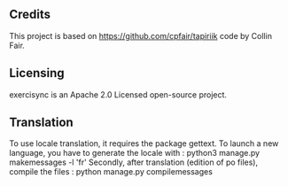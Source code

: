 ## Credits
This project is based on https://github.com/cpfair/tapiriik code by Collin Fair.

## Licensing
exercisync is an Apache 2.0 Licensed open-source project.

## Translation
To use locale translation, it requires the package gettext.
To launch a new language, you have to generate the locale with : python3 manage.py makemessages -l 'fr'
Secondly, after translation (edition of po files), compile the files : python manage.py compilemessages